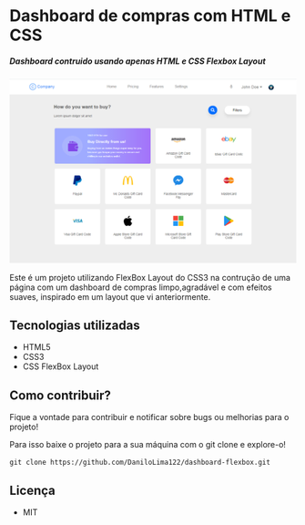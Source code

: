 # Dashboard de compras com HTML e CSS

##### Dashboard contruido usando apenas HTML e CSS Flexbox Layout

![](img/dash.png)


Este é um  projeto utilizando FlexBox Layout do CSS3 na contrução de uma página com um dashboard de compras limpo,agradável e com efeitos suaves, inspirado em um layout que vi anteriormente.

## Tecnologias utilizadas

- HTML5
- CSS3
- CSS FlexBox Layout

## Como contribuir?

Fique a vontade para contribuir e notificar sobre bugs ou melhorias para o projeto!

Para isso baixe o projeto para a sua máquina com o git clone e explore-o!

~~~shell
git clone https://github.com/DaniloLima122/dashboard-flexbox.git
~~~

## Licença

- MIT
